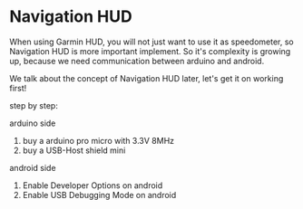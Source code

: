 # Navigation HUD

When using Garmin HUD, you will not just want to use it as speedometer, so Navigation HUD is more important implement.
So it's complexity is growing up, because we need communication between arduino and android.

We talk about the concept of Navigation HUD later, let's get it on working first!

step by step:

arduino side
1. buy a arduino pro micro with 3.3V 8MHz
2. buy a USB-Host shield mini

android side
1. Enable Developer Options on android
2. Enable USB Debugging Mode on android